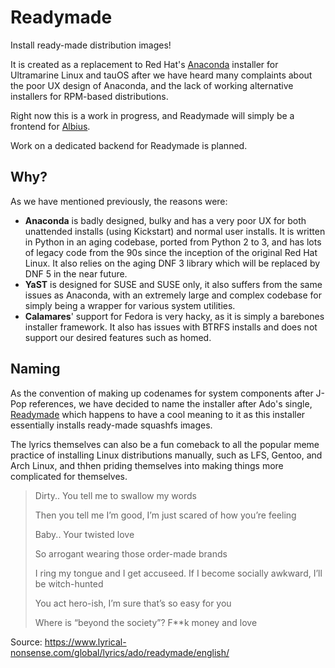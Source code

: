 # Readymade

Install ready-made distribution images!

It is created as a replacement to Red Hat's [Anaconda](https://github.com/rhinstaller/anaconda) installer for Ultramarine Linux and tauOS after we have heard many complaints about the poor UX design of Anaconda, and the lack of working alternative installers for RPM-based distributions.

Right now this is a work in progress, and Readymade will simply be a frontend for [Albius](https://github.com/Vanilla-OS/Albius).

Work on a dedicated backend for Readymade is planned.

## Why?

As we have mentioned previously, the reasons were:

- **Anaconda** is badly designed, bulky and has a very poor UX for both unattended installs (using Kickstart) and normal user installs. It is written in Python in an aging codebase, ported from Python 2 to 3, and has lots of legacy code from the 90s since the inception of the original Red Hat Linux. It also relies on the aging DNF 3 library which will be replaced by DNF 5 in the near future.
- **YaST** is designed for SUSE and SUSE only, it also suffers from the same issues as Anaconda, with an extremely large and complex codebase for simply being a wrapper for various system utilities.
- **Calamares**' support for Fedora is very hacky, as it is simply a barebones installer framework. It also has issues with BTRFS installs and does not support our desired features such as homed.

## Naming

As the convention of making up codenames for system components after J-Pop references, we have decided to name the installer after Ado's single, [Readymade](https://youtu.be/jg09lNupc1s) which happens to have a cool meaning to it as this installer essentially installs ready-made squashfs images.

The lyrics themselves can also be a fun comeback to all the popular meme practice of installing Linux distributions manually, such as LFS, Gentoo, and Arch Linux, and thhen priding themselves into making things more complicated for themselves.

> Dirty.. You tell me to swallow my words
>
> Then you tell me I’m good, I’m just scared of how you’re feeling
>
> Baby.. Your twisted love
>
> So arrogant wearing those order-made brands
>
> I ring my tongue and I get accuseed. If I become socially awkward, I’ll be witch-hunted
>
> You act hero-ish, I’m sure that’s so easy for you
>
> Where is “beyond the society”? F\*\*k money and love

Source: <https://www.lyrical-nonsense.com/global/lyrics/ado/readymade/english/>
